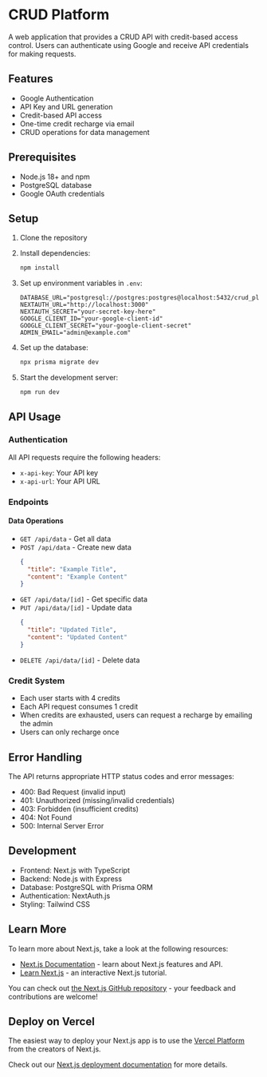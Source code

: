 # CRUD Platform

A web application that provides a CRUD API with credit-based access control. Users can authenticate using Google and receive API credentials for making requests.

## Features

- Google Authentication
- API Key and URL generation
- Credit-based API access
- One-time credit recharge via email
- CRUD operations for data management

## Prerequisites

- Node.js 18+ and npm
- PostgreSQL database
- Google OAuth credentials

## Setup

1. Clone the repository
2. Install dependencies:
   ```bash
   npm install
   ```

3. Set up environment variables in `.env`:
   ```
   DATABASE_URL="postgresql://postgres:postgres@localhost:5432/crud_platform"
   NEXTAUTH_URL="http://localhost:3000"
   NEXTAUTH_SECRET="your-secret-key-here"
   GOOGLE_CLIENT_ID="your-google-client-id"
   GOOGLE_CLIENT_SECRET="your-google-client-secret"
   ADMIN_EMAIL="admin@example.com"
   ```

4. Set up the database:
   ```bash
   npx prisma migrate dev
   ```

5. Start the development server:
   ```bash
   npm run dev
   ```

## API Usage

### Authentication

All API requests require the following headers:
- `x-api-key`: Your API key
- `x-api-url`: Your API URL

### Endpoints

#### Data Operations

- `GET /api/data` - Get all data
- `POST /api/data` - Create new data
  ```json
  {
    "title": "Example Title",
    "content": "Example Content"
  }
  ```
- `GET /api/data/[id]` - Get specific data
- `PUT /api/data/[id]` - Update data
  ```json
  {
    "title": "Updated Title",
    "content": "Updated Content"
  }
  ```
- `DELETE /api/data/[id]` - Delete data

### Credit System

- Each user starts with 4 credits
- Each API request consumes 1 credit
- When credits are exhausted, users can request a recharge by emailing the admin
- Users can only recharge once

## Error Handling

The API returns appropriate HTTP status codes and error messages:

- 400: Bad Request (invalid input)
- 401: Unauthorized (missing/invalid credentials)
- 403: Forbidden (insufficient credits)
- 404: Not Found
- 500: Internal Server Error

## Development

- Frontend: Next.js with TypeScript
- Backend: Node.js with Express
- Database: PostgreSQL with Prisma ORM
- Authentication: NextAuth.js
- Styling: Tailwind CSS

## Learn More

To learn more about Next.js, take a look at the following resources:

- [Next.js Documentation](https://nextjs.org/docs) - learn about Next.js features and API.
- [Learn Next.js](https://nextjs.org/learn) - an interactive Next.js tutorial.

You can check out [the Next.js GitHub repository](https://github.com/vercel/next.js) - your feedback and contributions are welcome!

## Deploy on Vercel

The easiest way to deploy your Next.js app is to use the [Vercel Platform](https://vercel.com/new?utm_medium=default-template&filter=next.js&utm_source=create-next-app&utm_campaign=create-next-app-readme) from the creators of Next.js.

Check out our [Next.js deployment documentation](https://nextjs.org/docs/app/building-your-application/deploying) for more details.
